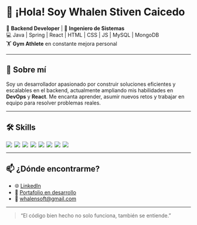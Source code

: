 # 👋 ¡Hola! Soy Whalen Stiven Caicedo

🎯 **Backend Developer** | 🧠 **Ingeniero de Sistemas**  
💻 Java | Spring | React | HTML | CSS | JS | MySQL | MongoDB  
🏋️ **Gym Athlete** en constante mejora personal

---

## 🚀 Sobre mí

Soy un desarrollador apasionado por construir soluciones eficientes y escalables en el backend, actualmente ampliando mis habilidades en **DevOps** y **React**. Me encanta aprender, asumir nuevos retos y trabajar en equipo para resolver problemas reales.

---

## 🛠️ Skills

<div style="display: flex; flex-wrap: wrap; gap: 6px">

<img src="https://img.shields.io/badge/Java-%23ED8B00.svg?style=flat&logo=java&logoColor=white" />
<img src="https://img.shields.io/badge/Spring-6DB33F.svg?style=flat&logo=spring&logoColor=white" />
<img src="https://img.shields.io/badge/React-20232A?style=flat&logo=react&logoColor=61DAFB" />
<img src="https://img.shields.io/badge/MySQL-00000F?style=flat&logo=mysql&logoColor=white" />
<img src="https://img.shields.io/badge/MongoDB-4EA94B?style=flat&logo=mongodb&logoColor=white" />
<img src="https://img.shields.io/badge/HTML5-E34F26?style=flat&logo=html5&logoColor=white" />
<img src="https://img.shields.io/badge/CSS3-1572B6?style=flat&logo=css3&logoColor=white" />
<img src="https://img.shields.io/badge/JavaScript-F7DF1E?style=flat&logo=javascript&logoColor=black" />

</div>

---

## 📫 ¿Dónde encontrarme?

- 🌐 [LinkedIn]([https://www.linkedin.com/in/whalen-stiven-caicedo](https://www.linkedin.com/in/whalen-stiven-caicedo/))
- 💼 [Portafolio en desarrollo]([https://github.com/whalenstiven/portafolio](https://github.com/whastica/PortfolioStivenConAstro))
- 📧 whalensoft@gmail.com

---

> “El código bien hecho no solo funciona, también se entiende.”  

